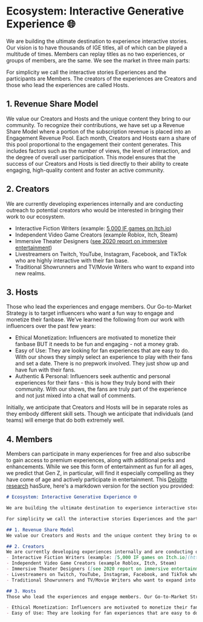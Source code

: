 # Ecosystem: Interactive Generative Experience 🌐

We are building the ultimate destination to experience interactive stories. Our vision is to have thousands of IGE titles, all of which can be played a multitude of times. Members can replay titles as no two experiences, or groups of members, are the same. We see the market in three main parts: 

For simplicity we call the interactive stories Experiences and the participants are Members. The creators of the experiences are Creators and those who lead the experiences are called Hosts.

## 1. Revenue Share Model
We value our Creators and Hosts and the unique content they bring to our community. To recognize their contributions, we have set up a Revenue Share Model where a portion of the subscription revenue is placed into an Engagement Revenue Pool. Each month, Creators and Hosts earn a share of this pool proportional to the engagement their content generates. This includes factors such as the number of views, the level of interaction, and the degree of overall user participation. This model ensures that the success of our Creators and Hosts is tied directly to their ability to create engaging, high-quality content and foster an active community.

## 2. Creators
We are currently developing experiences internally and are conducting outreach to potential creators who would be interested in bringing their work to our ecosystem.
- Interactive Fiction Writers (example: [5,000 IF games on Itch.io](https://itch.io/games/tag-twine))
- Independent Video Game Creators (example Roblox, Itch, Steam)
- Immersive Theater Designers ([see 2020 report on immersive entertainment](https://everythingimmersive.com/storage/website-files/documents/2020%20Immersive%20Entertainment%20Industry%20Annual%20Report.pdf))
- Livestreamers on Twitch, YouTube, Instagram, Facebook, and TikTok who are highly interactive with their fan base.
- Traditional Showrunners and TV/Movie Writers who want to expand into new realms.

## 3. Hosts
Those who lead the experiences and engage members. Our Go-to-Market Strategy is to target influencers who want a fun way to engage and monetize their fanbase. We’ve learned the following from our work with influencers over the past few years:

- Ethical Monetization: Influencers are motivated to monetize their fanbase BUT it needs to be fun and engaging - not a money grab. 
- Easy of Use: They are looking for fan experiences that are easy to do. With our shows they simply select an experience to play with their fans and set a date. There is no prepwork involved. They just show up and have fun with their fans. 
- Authentic & Personal: Influencers seek authentic and personal experiences for their fans - this is how they truly bond with their community. With our shows, the fans are truly part of the experience and not just mixed into a chat wall of comments. 

Initially, we anticipate that Creators and Hosts will be in separate roles as they embody different skill sets. Though we anticipate that individuals (and teams) will emerge that do both extremely well. 

## 4. Members
Members can participate in many experiences for free and also subscribe to gain access to premium experiences, along with additional perks and enhancements. While we see this form of entertainment as fun for all ages, we predict that Gen Z, in particular, will find it especially compelling as they have come of age and actively participate in entertainment. This [Deloitte research](https://everythingimmersive.com/storage/website-files/documents/2020%20Immersive%20Entertainment%20Industry%20Annual%20Report.pdf) hasSure, here's a markdown version for the section you provided:

```markdown
# Ecosystem: Interactive Generative Experience 🌐

We are building the ultimate destination to experience interactive stories. Our vision is to have thousands of IGE titles, all of which can be played a multitude of times. Members can replay titles as no two experiences, or groups of members, are the same. We see the market in three main parts: 

For simplicity we call the interactive stories Experiences and the participants are Members. The creators of the experiences are Creators and those who lead the experiences are called Hosts.

## 1. Revenue Share Model
We value our Creators and Hosts and the unique content they bring to our community. To recognize their contributions, we have set up a Revenue Share Model where a portion of the subscription revenue is placed into an Engagement Revenue Pool. Each month, Creators and Hosts earn a share of this pool proportional to the engagement their content generates. This includes factors such as the number of views, the level of interaction, and the degree of overall user participation. This model ensures that the success of our Creators and Hosts is tied directly to their ability to create engaging, high-quality content and foster an active community.

## 2. Creators
We are currently developing experiences internally and are conducting outreach to potential creators who would be interested in bringing their work to our ecosystem.
- Interactive Fiction Writers (example: [5,000 IF games on Itch.io](https://itch.io/games/tag-twine))
- Independent Video Game Creators (example Roblox, Itch, Steam)
- Immersive Theater Designers ([see 2020 report on immersive entertainment](https://everythingimmersive.com/storage/website-files/documents/2020%20Immersive%20Entertainment%20Industry%20Annual%20Report.pdf))
- Livestreamers on Twitch, YouTube, Instagram, Facebook, and TikTok who are highly interactive with their fan base.
- Traditional Showrunners and TV/Movie Writers who want to expand into new realms.

## 3. Hosts
Those who lead the experiences and engage members. Our Go-to-Market Strategy is to target influencers who want a fun way to engage and monetize their fanbase. We’ve learned the following from our work with influencers over the past few years:

- Ethical Monetization: Influencers are motivated to monetize their fanbase BUT it needs to be fun and engaging - not a money grab. 
- Easy of Use: They are looking for fan experiences that are easy to do. With our shows they simply select an experience to play with their fans and set a date. There is no prepwork involved.

